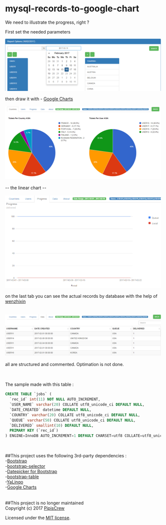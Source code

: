# mysql-records-to-google-chart

We need to illustrate the progress, right ?

First set the needed parameters

![alt text](https://github.com/pipiscrew/mysql-records-to-google-chart/blob/master/screenshot1.png "Screenshot")


then draw it with - [Google Charts](https://developers.google.com/chart/)<br>
<br>
![alt text](https://github.com/pipiscrew/mysql-records-to-google-chart/blob/master/screenshot2.png "Screenshot2")
<br><br>
-- the linear chart --
<br><br>
![alt text](https://github.com/pipiscrew/mysql-records-to-google-chart/blob/master/screenshot3.png "Screenshot3")

on the last tab you can see the actual records by database with the help of [wenzhixin](https://github.com/wenzhixin/bootstrap-table)<br><br><br>
![alt text](https://github.com/pipiscrew/mysql-records-to-google-chart/blob/master/screenshot5.png "Screenshot5")
<br><br>
all are structured and commented. Optimation is not done.

<br><br>
The sample made with this table :
```sql
CREATE TABLE `jobs` (
  `rec_id` int(11) NOT NULL AUTO_INCREMENT,
  `USER_NAME` varchar(20) COLLATE utf8_unicode_ci DEFAULT NULL,
  `DATE_CREATED` datetime DEFAULT NULL,
  `COUNTRY` varchar(20) COLLATE utf8_unicode_ci DEFAULT NULL,
  `QUEUE` varchar(50) COLLATE utf8_unicode_ci DEFAULT NULL,
  `DELIVERED` smallint(10) DEFAULT NULL,
  PRIMARY KEY (`rec_id`)
) ENGINE=InnoDB AUTO_INCREMENT=1 DEFAULT CHARSET=utf8 COLLATE=utf8_unicode_ci;
```
<br><br>
##This project uses the following 3rd-party dependencies :<br>
-[Bootstrap](http://getbootstrap.com)<br>
-[bootstrap-selector](https://github.com/pipiscrew/bootstrap-selector)<br>
-[Datepicker for Bootstrap](https://github.com/uxsolutions/bootstrap-datepicker)<br>
-[bootstrap-table](https://github.com/wenzhixin/bootstrap-table)<br>
-[YaLinqo](https://github.com/Athari/YaLinqo)<br>
-[Google Charts](https://developers.google.com/chart/)
<br><br><br>
##This project is no longer maintained
<br>
Copyright (c) 2017 [PipisCrew](http://pipiscrew.com)

Licensed under the [MIT license](http://www.opensource.org/licenses/mit-license.php).
